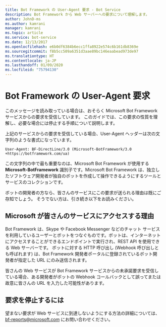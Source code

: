 ```yaml
---
title: Bot Framework の User-Agent 要求 - Bot Service
description: Bot Framework から Web サーバーへの要求について理解します。
author: JohnD-ms
ms.author: kamrani
manager: kamrani
ms.topic: article
ms.service: bot-service
ms.date: 12/13/2017
ms.openlocfilehash: e6b0df6384b6ecc1ffa8922e574c6b161db8369e
ms.sourcegitcommit: f8b5cc509a6351d3aae89bc146eaabead973de97
ms.translationtype: HT
ms.contentlocale: ja-JP
ms.lasthandoff: 01/09/2020
ms.locfileid: "75794130"
---
```

# <a name="bot-framework-user-agent-requests"></a>Bot Framework の User-Agent 要求

このメッセージを読み取っている場合は、おそらく Microsoft Bot Framework サービスからの要求を受信しています。 このガイドでは、この要求の性質を理解し、必要な場合には停止する手順について説明します。

上記のサービスからの要求を受信している場合、User-Agent ヘッダーは次の文字列のような書式になっています。

```User-Agent: BF-DirectLine/3.0 (Microsoft-BotFramework/3.0 +https://botframework.com/ua)```

この文字列の中で最も重要なのは、Microsoft Bot Framework が使用する **Microsoft-BotFramework** 識別子です。Microsoft Bot Framework は、独立したソフトウェア開発者が独自のボットを作成して操作できるようにするツールとサービスのコレクションです。

ボットの開発者の方なら、皆さんのサービスにこの要求が送られる理由は既にご存知でしょう。 そうでない方は、引き続き以下をお読みください。

## <a name="why-is-microsoft-contacting-my-service"></a>Microsoft が皆さんのサービスにアクセスする理由

Bot Framework は、Skype や Facebook Messenger などのチャット サービスを利用しているユーザーとボットをつなぐものです。ボットは、インターネットにアクセスすることができるエンドポイントで実行され、REST API を使用できる Web サーバーです。 ボットに対する HTTP 呼び出し (Webhook 呼び出しとも呼ばれます) は、Bot Framework 開発者ポータルに登録されているボット開発者が指定した URL にのみ送信されます。

皆さんの Web サービスが Bot Framework サービスからの未承諾要求を受信している場合、ある開発者がボットの Webhook コールバックとして誤ってまたは故意に皆さんの URL を入力した可能性があります。

## <a name="to-stop-these-requests"></a>要求を停止するには

望まない要求が Web サービスに到達しないようにする方法の詳細については、[bf-reports@microsoft.com](mailto://bf-reports@microsoft.com) にお問い合わせください。
